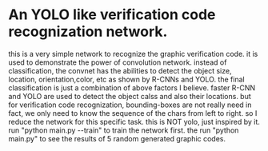# An YOLO like verification code recognization network.
this is a very simple network to recognize the graphic verification code. it is used to demonstrate the power of convolution network.
instead of classification, the convnet has the abilities to detect the object size, location, orientation,color, etc as shown by R-CNNs
and YOLO. the final classification is just a combination of above factors I believe. faster R-CNN and YOLO are used to detect the object calss
and also their locations. but for verification code recognization, bounding-boxes are not really need in fact, we only need to know the sequence
of the chars from left to right. so I reduce the network for this specific task. this is NOT yolo, just inspired by it.
run "python main.py --train" to train the network first. 
the run "python main.py" to see the results of 5 random generated graphic codes.
